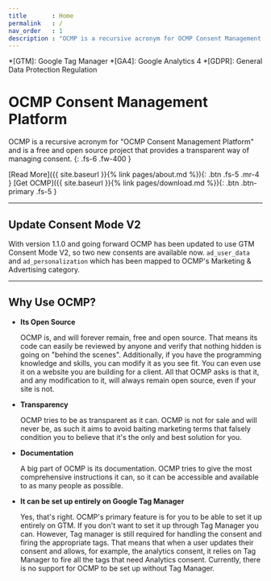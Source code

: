 ```yaml
---
title		: Home
permalink	: /
nav_order	: 1
description : "OCMP is a recursive acronym for OCMP Consent Management Platform and is a free and open source project that provides a transparent way of managing consent."
---
```


*[GTM]: Google Tag Manager
*[GA4]: Google Analytics 4
*[GDPR]: General Data Protection Regulation

# OCMP Consent Management Platform

OCMP is a recursive acronym for "OCMP Consent Management Platform" and is a free and open source project that provides a transparent way of managing consent.
{: .fs-6 .fw-400 }

[Read More]({{ site.baseurl }}{% link pages/about.md %}){: .btn .fs-5 .mr-4 }
[Get OCMP]({{ site.baseurl }}{% link pages/download.md %}){: .btn .btn-primary .fs-5 }

----

## Update Consent Mode V2

With version 1.1.0 and going forward OCMP has been updated to use GTM Consent Mode V2, so two new consents are available now.
`ad_user_data` and `ad_personalization` which has been mapped to OCMP's Marketing & Advertising category.

----

## Why Use OCMP?

- **Its Open Source**

  OCMP is, and will forever remain, free and open source. That means its code can easily be reviewed by anyone and verify that nothing hidden is going on "behind the scenes".
  Additionally, if you have the programming knowledge and skills, you can modify it as you see fit. You can even use it on a website you are building for a client. All that OCMP asks is that it, and any modification to it, will always remain open source, even if your site is not.

- **Transparency**

  OCMP tries to be as transparent as it can. OCMP is not for sale and will never be, as such it aims to avoid baiting marketing terms that falsely condition you to believe that it's the only and best solution for you.
  
- **Documentation**
  
  A big part of OCMP is its documentation. OCMP tries to give the most comprehensive instructions it can, so it can be accessible and available to as many people as possible.

- **It can be set up entirely on Google Tag Manager**

  Yes, that's right. OCMP's primary feature is for you to be able to set it up entirely on GTM. If you don't want to set it up through Tag Manager you can. However, Tag manager is still required for handling the consent and firing the appropriate tags. That means that when a user updates their consent and allows, for example, the analytics consent, it relies on Tag Manager to fire all the tags that need Analytics consent. Currently, there is no support for OCMP to be set up without Tag Manager.
